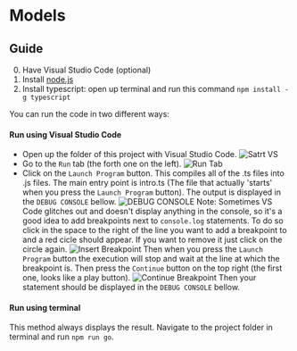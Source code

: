 # Models

## Guide
0. Have Visual Studio Code (optional)
1. Install [node.js](https://nodejs.org)
2. Install typescript: open up terminal and run this command `npm install -g typescript`

You can run the code in two different ways:

#### Run using Visual Studio Code
- Open up the folder of this project with Visual Studio Code.
![Satrt VS](https://github.com/greenatlas/models/blob/master/docs/screenshots/start-vs.png)
- Go to the `Run` tab (the forth one on the left).
![Run Tab](https://github.com/greenatlas/models/blob/master/docs/screenshots/run-tab.png)
- Click on the `Launch Program` button. This compiles all of the .ts files into .js files. The main entry point is intro.ts (The file that actually 'starts' when you press the `Launch Program` button). The output is displayed in the `DEBUG CONSOLE` bellow.
![DEBUG CONSOLE](https://github.com/greenatlas/models/blob/master/docs/screenshots/debug-console.png)
Note: Sometimes VS Code glitches out and doesn't display anything in the console, so it's a good idea to add breakpoints next to `console.log` statements. To do so click in the space to the right of the line you want to add a breakpoint to and a red cicle should appear. If you want to remove it just click on the circle again.
![Insert Breakpoint](https://github.com/greenatlas/models/blob/master/docs/screenshots/insert-breakpoint.png)
Then when you press the `Launch Program` button the execution will stop and wait at the line at which the breakpoint is. Then press the `Continue` button on the top right (the first one, looks like a play button).
![Continue Breakpoint](https://github.com/greenatlas/models/blob/master/docs/screenshots/continue-breakpoint.png)
Then your statement should be displayed in the `DEBUG CONSOLE` bellow.

#### Run using terminal
This method always displays the result.
Navigate to the project folder in terminal and run `npm run go`.
